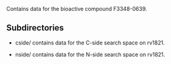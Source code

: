 Contains data for the bioactive compound F3348-0639.

## Subdirectories

- cside/ contains data for the C-side search space on rv1821.

- nside/ contains data for the N-side search space on rv1821.


